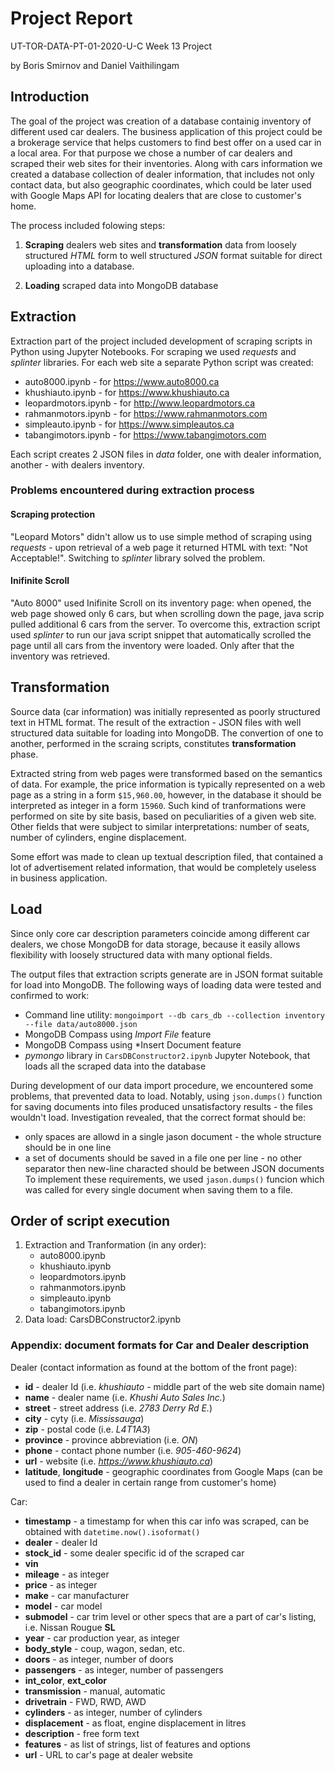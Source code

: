# Project Report
UT-TOR-DATA-PT-01-2020-U-C Week 13 Project

by Boris Smirnov and Daniel Vaithilingam


## Introduction

The goal of the project was creation of a database containig inventory of different used car dealers.
The business application of this project could be a brokerage service that helps customers to find best
offer on a used car in a local area. For that purpose we chose a number of car dealers and scraped their 
web sites for their inventories. Along with cars information we created a database collection of dealer information,
that includes not only contact data, but also geographic coordinates, which could be later used with
Google Maps API for locating dealers that are close to customer's home.


The process included folowing steps:

1. **Scraping** dealers web sites and **transformation** data from loosely structured *HTML* form to well structured *JSON*
format suitable for direct uploading into a database.

2. **Loading** scraped data into MongoDB database


## Extraction

Extraction part of the project included development of scraping scripts in Python using Jupyter Notebooks.
For scraping we used *requests* and *splinter* libraries. For each web site a separate Python script was created:

* auto8000.ipynb - for https://www.auto8000.ca
* khushiauto.ipynb - for https://www.khushiauto.ca
* leopardmotors.ipynb - for http://www.leopardmotors.ca
* rahmanmotors.ipynb - for https://www.rahmanmotors.com
* simpleauto.ipynb - for https://www.simpleautos.ca
* tabangimotors.ipynb - for https://www.tabangimotors.com

Each script creates 2 JSON files in *data* folder, one with dealer information, another - with dealers inventory.

### Problems encountered during extraction process

#### Scraping protection

"Leopard Motors" didn't allow us to use simple method of scraping using *requests*  - upon retrieval of a web page
it returned HTML with text: "Not Acceptable!". Switching to *splinter* library solved the problem.

#### Inifinite Scroll

"Auto 8000" used Inifinite Scroll on its inventory page: when opened, the web page showed only 6 cars, but when
scrolling down the page, java scrip pulled additional 6 cars from the server. To overcome this, extraction script
used *splinter* to run our java script snippet that automatically scrolled the page until all cars from the inventory
were loaded. Only after that the inventory was retrieved.

## Transformation

Source data (car information) was initially represented as poorly structured text in HTML format.
The result of the extraction - JSON files with well structured data suitable for loading into MongoDB.
The convertion of one to another, performed in the scraing scripts, constitutes **transformation** phase.

Extracted string from web pages were transformed based on the semantics of data.
For example, the price information is typically represented on a web page as a string in a form ``$15,960.00``,
however, in the database it should be interpreted as integer in a form ``15960``. Such kind of tranformations
were performed on site by site basis, based on peculiarities of a given web site.
Other fields that were subject to similar interpretations: number of seats, number of cylinders, engine displacement.

Some effort was made to clean up textual description filed, that contained a lot of advertisement related information, 
that would be completely useless in business application.


## Load
    
Since only core car description parameters coincide among different car dealers, we chose MongoDB for data
storage, because it easily allows flexibility with loosely structured data with many optional fields.

The output files that extraction scripts generate are in JSON format suitable for load into MongoDB.
The following ways of loading data were tested and confirmed to work:

* Command line utility: ``mongoimport --db cars_db --collection inventory --file data/auto8000.json``
* MongoDB Compass using *Import File* feature
* MongoDB Compass using *Insert Document feature
* *pymongo* library in ``CarsDBConstructor2.ipynb`` Jupyter Notebook, that loads all the scraped data into the database

During development of our data import procedure, we encountered some problems, that prevented data to load.
Notably, using ``json.dumps()`` function for saving documents into files produced unsatisfactory results - the files
wouldn't load. Investigation revealed, that the correct format should be:
* only spaces are allowd in a single jason document - the whole structure should be in one line
* a set of documents should be saved in a file one per line - no other separator then new-line characted should
be between JSON documents
To implement these requirements, we used ``jason.dumps()`` funcion which was called for every single document when
saving them to a file.


## Order of script execution

1. Extraction and Tranformation  (in any order):
    * auto8000.ipynb
    * khushiauto.ipynb
    * leopardmotors.ipynb
    * rahmanmotors.ipynb
    * simpleauto.ipynb
    * tabangimotors.ipynb
2. Data load:
    CarsDBConstructor2.ipynb


### Appendix: document formats for Car and Dealer description

Dealer (contact information as found at the bottom of the front page):

* **id** - dealer Id (i.e. *khushiauto* - middle part of the web site domain name)
* **name** - dealer name (i.e. *Khushi Auto Sales Inc.*)
* **street** - street address (i.e. *2783 Derry Rd E.*)
* **city** - cyty (i.e. *Mississauga*)
* **zip** - postal code (i.e. *L4T1A3*)
* **province** - province abbreviation (i.e. *ON*)
* **phone** - contact phone number (i.e. *905-460-9624*)
* **url** - website (i.e. *https://www.khushiauto.ca*)
* **latitude**, **longitude** - geographic coordinates from Google Maps
(can be used to find a dealer in certain range from customer's home)

Car:

* **timestamp** - a timestamp for when this car info was scraped, can be obtained with `datetime.now().isoformat()`
* **dealer** - dealer Id
* **stock_id** - some dealer specific id of the scraped car
* **vin**
* **mileage** - as integer
* **price** - as integer
* **make** - car manufacturer
* **model** - car model
* **submodel** - car trim level or other specs that are a part of car's listing, i.e. Nissan Rougue **SL**
* **year** - car production year, as integer
* **body_style** - coup, wagon, sedan, etc.
* **doors** - as integer, number of doors
* **passengers** - as integer, number of passengers
* **int_color**, **ext_color**
* **transmission** - manual, automatic
* **drivetrain** - FWD, RWD, AWD
* **cylinders** - as integer, number of cylinders
* **displacement** - as float, engine displacement in litres
* **description** - free form text
* **features** - as list of strings, list of features and options
* **url** - URL to car's page at dealer website


